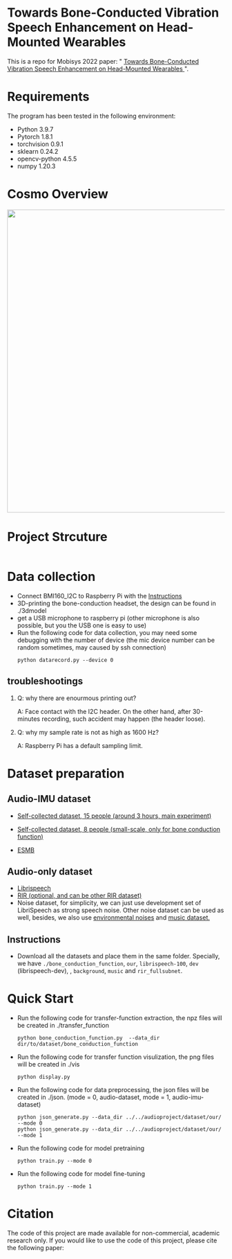 # Towards Bone-Conducted Vibration Speech Enhancement on Head-Mounted Wearables
This is a repo for Mobisys 2022 paper: " <a href="https://dl.acm.org/doi/abs/10.1145/3495243.3560519"> Towards Bone-Conducted Vibration Speech Enhancement on Head-Mounted Wearables </a>".

# Requirements
The program has been tested in the following environment: 
* Python 3.9.7
* Pytorch 1.8.1
* torchvision 0.9.1
* sklearn 0.24.2
* opencv-python 4.5.5
* numpy 1.20.3

# Cosmo Overview
<p align="center" >
	<img src="https://github.com/xmouyang/Cosmo/blob/main/materials/Overview.png" width="700">
</p>

# Project Strcuture
```
```
# Data collection
 * Connect BMI160_I2C to Raspberry Pi with the <a href="https://github.com/lefuturiste/BMI160-i2c"> Instructions </a>
 * 3D-printing the bone-conduction headset, the design can be found in ./3dmodel
 * get a USB microphone to raspberry pi (other microphone is also possible, but you the USB one is easy to use)
 * Run the following code for data collection, you may need some debugging with the number of device (the mic device number can be random sometimes, may caused by ssh connection)
    ```
    python datarecord.py --device 0
    ```
## troubleshootings
1. Q: why there are enourmous printing out? 
    
    A: Face contact with the I2C header. On the other hand, after 30-minutes recording, such accident may happen (the header loose).
2. Q: why my sample rate is not as high as 1600 Hz?

    A: Raspberry Pi has a default sampling limit.

# Dataset preparation
## Audio-IMU dataset
* <a href="https://mycuhk-my.sharepoint.com/:u:/g/personal/1155170464_link_cuhk_edu_hk/Ef2s_G61F8BMnU-ksQpuP88B7wgDOu7VhNlYXsQZXAq4Pg?e=Xb8Jhc"> Self-collected dataset, 15 people (around 3 hours, main experiment)</a>
* <a href="https://mycuhk-my.sharepoint.com/:f:/g/personal/1155170464_link_cuhk_edu_hk/EiBk2p45s3RMiao70y4SZE8B8bFNUPtjgyot23ZtaXsC5A?e=AUqEeC"> Self-collected dataset, 8 people (small-scale, only for bone conduction function) </a>

* <a href="https://github.com/elevoctech/ESMB-corpus"> ESMB </a>
## Audio-only dataset
* <a href="https://www.openslr.org/12"> Librispeech </a>
* <a href="https://www.eng.biu.ac.il/~gannot/RIR_DATABASE/"> RIR (optional, and can be other RIR dataset) </a>
* Noise dataset, for simplicity, we can just use development set of LibriSpeech as strong speech noise. Other noise dataset can be used as well, besides, we also use <a href="https://mycuhk-my.sharepoint.com/:f:/g/personal/1155170464_link_cuhk_edu_hk/Ej0rWcuPnXVHt7VI4VRALFwBWrrZ4UlzJys3UZvL5NLvBg?e=eO75Tb"> environmental noises</a> and <a href="https://mycuhk-my.sharepoint.com/:f:/g/personal/1155170464_link_cuhk_edu_hk/El6D8hH2-cxMrpB4u9QgP3ABWckinFqNlKpz2veipZqCvA?e=i5hBnl"> music dataset. </a>

## Instructions
* Download all the datasets and place them in the same folder. Specially, we have `./bone_conduction_function`, `our`, `librispeech-100`, `dev` (librispeech-dev), , `background`, `music` and `rir_fullsubnet`.


# Quick Start

* Run the following code for transfer-function extraction, the npz files will be created in ./transfer_function
    ```
    python bone_conduction_function.py  --data_dir dir/to/dataset/bone_conduction_function
    ```
* Run the following code for transfer function visulization, the png files will be created in ./vis
    ```
    python display.py
    ```
* Run the following code for data preprocessing, the json files will be created in ./json. (mode = 0, audio-dataset, mode = 1, audio-imu-dataset)
    ```
    python json_generate.py --data_dir ../../audioproject/dataset/our/ --mode 0
    python json_generate.py --data_dir ../../audioproject/dataset/our/ --mode 1
    ```

* Run the following code for model pretraining
    ```
    python train.py --mode 0
    ```
* Run the following code for model fine-tuning
    ```
    python train.py --mode 1
    ```



# Citation
The code of this project are made available for non-commercial, academic research only. If you would like to use the code of this project, please cite the following paper:
```
```
    